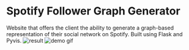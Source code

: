 # Spotify Follower Graph Generator
Website that offers the client the ability to generate a graph-based representation of their social network on Spotify. Built using Flask and Pyvis.
![result](https://github.com/ituq/spotify-follower-graph/assets/95109915/2729ecbd-9af1-480b-ac1b-7a9c11d968d3)
![demo gif]([https://github.com/ituq/spotify-follower-graph/images/demo.gi](https://github.com/ituq/spotify-follower-graph/blob/main/images/demo.gif?raw=true)f)
